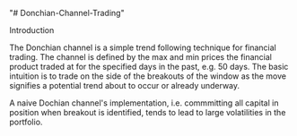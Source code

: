 "# Donchian-Channel-Trading" 

Introduction

The Donchian channel is a simple trend following technique for financial trading.  The channel is defined by the max and min prices the financial product traded at for the specified days in the past, e.g. 50 days.  The basic intuition is to trade on the side of the breakouts of the window as the move signifies a potential trend about to occur or already underway.  

A naive Dochian channel's implementation, i.e. commmitting all capital in position when breakout is identified, tends to lead to large volatilities in the portfolio.
